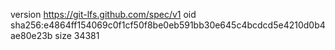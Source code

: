 version https://git-lfs.github.com/spec/v1
oid sha256:e4864ff154069c0f1cf50f8be0eb591bb30e645c4bcdcd5e4210d0b4ae80e23b
size 34381
